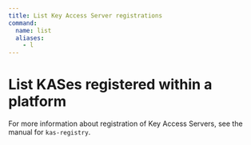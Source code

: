 ```yaml
---
title: List Key Access Server registrations
command:
  name: list
  aliases:
    - l
---
```


# List KASes registered within a platform

For more information about registration of Key Access Servers, see the manual for `kas-registry`.
